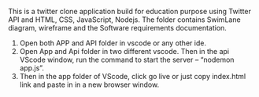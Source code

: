 
This is a twitter clone application build for education purpose using Twitter API and HTML, CSS, JavaScript, Nodejs. The folder contains SwimLane diagram, wireframe and the Software requirements documentation.
1.	Open both APP and API folder in vscode or any other ide.
2.	Open App and Api folder in two different vscode. Then in the api VScode window,
run the command to start the server – “nodemon app.js”.
3.	Then in the app folder of VScode, click go live or just copy index.html link and paste in in a new browser window.
